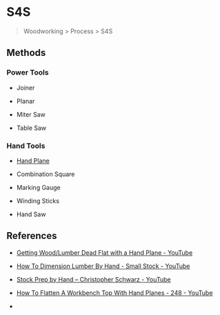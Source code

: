 # S4S

> Woodworking > Process > S4S

## Methods

### Power Tools

* Joiner

* Planar

* Miter Saw

* Table Saw

### Hand Tools

* [Hand Plane](./hand-tools/hand-plane.md)

* Combination Square 

* Marking Gauge 

* Winding Sticks

* Hand Saw

## References

* [Getting Wood/Lumber Dead Flat with a Hand Plane - YouTube](https://youtu.be/UTPvcXVzb9A)

* [How To Dimension Lumber By Hand - Small Stock - YouTube](https://www.youtube.com/watch?v=ioOOWGqe_LA&t=40s&ab_channel=WoodByWright)

* [Stock Prep by Hand – Christopher Schwarz - YouTube](https://www.youtube.com/watch?v=2_96gNMMc_g&ab_channel=PopularWoodworking)

* [How To Flatten A Workbench Top With Hand Planes - 248 - YouTube](https://www.youtube.com/watch?v=PwLY-zbqA2g&ab_channel=JayBates)

* 
